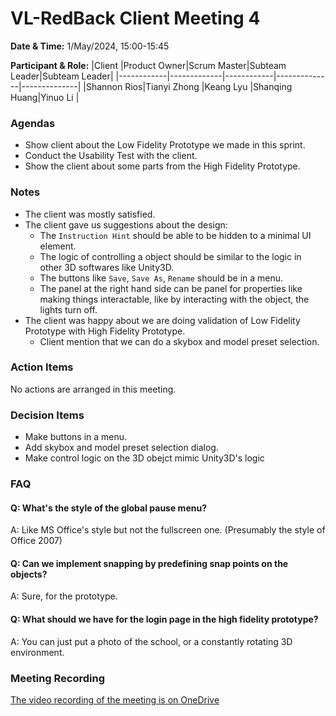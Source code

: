 # VL-RedBack Client Meeting 4

**Date & Time:** 1/May/2024, 15:00-15:45

**Participant & Role:**
|Client      |Product Owner|Scrum Master|Subteam Leader|Subteam Leader|
|------------|-------------|------------|--------------|--------------|
|Shannon Rios|Tianyi Zhong |Keang Lyu   |Shanqing Huang|Yinuo Li      |

### Agendas

- Show client about the Low Fidelity Prototype we made in this sprint.
- Conduct the Usability Test with the client.
- Show the client about some parts from the High Fidelity Prototype.

### Notes

- The client was mostly satisfied.
- The client gave us suggestions about the design:
    - The `Instruction Hint` should be able to be hidden to a minimal UI element.
    - The logic of controlling a object should be similar to the logic in other 3D softwares like Unity3D.
    - The buttons like `Save`, `Save As`, `Rename` should be in a menu.
    - The panel at the right hand side can be panel for properties like making things interactable, like by interacting with the object, the lights turn off.
- The client was happy about we are doing validation of Low Fidelity Prototype with High Fidelity Prototype.
    - Client mention that we can do a skybox and model preset selection.

### Action Items

No actions are arranged in this meeting.

### Decision Items

- Make buttons in a menu.
- Add skybox and model preset selection dialog.
- Make control logic on the 3D obejct mimic Unity3D's logic

### FAQ

#### Q: What's the style of the global pause menu?

A: Like MS Office's style but not the fullscreen one. (Presumably the style of Office 2007)

#### Q: Can we implement snapping by predefining snap points on the objects?

A: Sure, for the prototype.

#### Q: What should we have for the login page in the high fidelity prototype?

A: You can just put a photo of the school, or a constantly rotating 3D environment.

### Meeting Recording

[The video recording of the meeting is on OneDrive](https://unimelbcloud-my.sharepoint.com/:v:/g/personal/keangl_student_unimelb_edu_au/EWWlOke7UzVFrZHOborVC8EBJFb5cLuJpQn9BP5Timw3Jw?e=DoGbZF)

